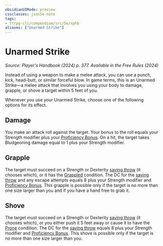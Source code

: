 ```yaml
---
obsidianUIMode: preview
cssclasses: json5e-note
tags:
- ttrpg-cli/compendium/src/5e/xphb
aliases: ["Unarmed Strike"]
---
```

# Unarmed Strike
*Source: Player's Handbook (2024) p. 377. Available in the Free Rules (2024)* 

Instead of using a weapon to make a melee attack, you can use a punch, kick, head-butt, or similar forceful blow. In game terms, this is an Unarmed Strike—a melee attack that involves you using your body to damage, grapple, or shove a target within 5 feet of you.

Whenever you use your Unarmed Strike, choose one of the following options for its effect.

## Damage

You make an attack roll against the target. Your bonus to the roll equals your Strength modifier plus your [Proficiency Bonus](Misc%20Files/CLI/rules/variant-rules/proficiency-xphb.md). On a hit, the target takes Bludgeoning damage equal to 1 plus your Strength modifier.

## Grapple

The target must succeed on a Strength or Dexterity [saving throw](Misc%20Files/CLI/rules/variant-rules/saving-throw-xphb.md) (it chooses which), or it has the [Grappled](Misc%20Files/CLI/rules/conditions.md#Grappled) condition. The DC for the [saving throw](Misc%20Files/CLI/rules/variant-rules/saving-throw-xphb.md) and any escape attempts equals 8 plus your Strength modifier and [Proficiency Bonus](Misc%20Files/CLI/rules/variant-rules/proficiency-xphb.md). This grapple is possible only if the target is no more than one size larger than you and if you have a hand free to grab it.

## Shove

The target must succeed on a Strength or Dexterity [saving throw](Misc%20Files/CLI/rules/variant-rules/saving-throw-xphb.md) (it chooses which), or you either push it 5 feet away or cause it to have the [Prone](Misc%20Files/CLI/rules/conditions.md#Prone) condition. The DC for the [saving throw](Misc%20Files/CLI/rules/variant-rules/saving-throw-xphb.md) equals 8 plus your Strength modifier and [Proficiency Bonus](Misc%20Files/CLI/rules/variant-rules/proficiency-xphb.md). This shove is possible only if the target is no more than one size larger than you.